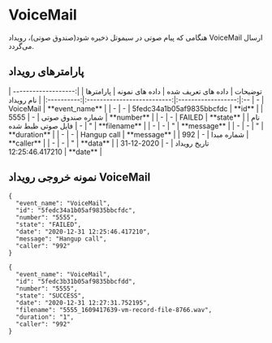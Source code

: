 ---
---
# VoiceMail

هنگامی که پیام صوتی در سیموتل ذخیره شود(صندوق صوتی)، رویداد  VoiceMail ارسال می‌گردد.


## پارامترهای رویداد
<div class="custom-table">
|        توضیحات        | داده های تعریف شده |       داده های نمونه       |  پارامترها |
|:---------------------:|:------------------:|:--------------------------:|:----------:|
|       نام رویداد      |          -         |          VoiceMail         | **event_name** |
|           -           |          -         |  5fedc34a1b05af9835bbcfdc  |     **id**     |
|    شماره صندوق صوتی   |          -         |            5555            |   **number**   |
|            -          |          -         |           FAILED           |    **state**   |
| نام فایل صوتی ظبط شده |          -         |              "             |  **filename**  |
|            -          |          -         |              "             |   **message**  |
|            -          |          -         |              "             |  **duration**  |
|            -          |          -         |         Hangup call        |   **message**  |
|       شماره مبدا      |          -         |             992            |   **caller**   |
|            -          |          -         |              "             |    **data**    |
|      تاریخ رویداد     |          -         | 2020-12-31 12:25:46.417210 |    **date**    |

</div>

## نمونه خروجی رویداد VoiceMail


```shell
{
  "event_name": "VoiceMail",
  "id": "5fedc34a1b05af9835bbcfdc",
  "number": "5555",
  "state": "FAILED",
  "date": "2020-12-31 12:25:46.417210",
  "message": "Hangup call",
  "caller": "992"
}
```

```shell
{
  "event_name": "VoiceMail",
  "id": "5fedc3b31b05af9835bbcfdd",
  "number": "5555",
  "state": "SUCCESS",
  "date": "2020-12-31 12:27:31.752195",
  "filename": "5555_1609417639-vm-record-file-8766.wav",
  "duration": "1",
  "caller": "992"
}
```